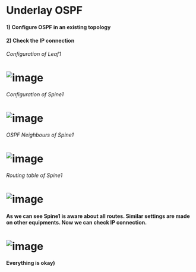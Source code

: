 # Underlay OSPF
#### 1) Configure OSPF in an existing topology
#### 2) Check the IP connection
*Configuration of Leaf1*
# ![image](https://github.com/user-attachments/assets/552e5619-0573-4352-ae64-64d61812a83b)
*Configuration of Spine1*
# ![image](https://github.com/user-attachments/assets/714a87d6-5a96-4f7f-9f16-788fb173df98)
*OSPF Neighbours of Spine1*
# ![image](https://github.com/user-attachments/assets/4850456d-4e0e-4fcc-9983-dfba8c22e0f3)
*Routing table of Spine1*
# ![image](https://github.com/user-attachments/assets/585955a7-df90-4a8b-8739-4cca8f47c4b4)
#### As we can see Spine1 is aware about all routes. Similar settings are made on other equipments. Now we can check IP connection.
# ![image](https://github.com/user-attachments/assets/29078fc6-d122-4ced-850a-a9b2b21ebce3)
#### Everything is okay)

